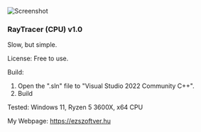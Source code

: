 ![Screenshot](https://github.com/ezszoftver/Ray-Tracer-CPU-/assets/9680136/4a51f9bf-7eaa-4c30-bc6c-507f78f50987)

### RayTracer (CPU) v1.0

Slow, but simple.

License:
Free to use.

Build:
1. Open the ".sln" file to "Visual Studio 2022 Community C++".
2. Build

Tested:
Windows 11, 
Ryzen 5 3600X, x64 CPU

My Webpage:
https://ezszoftver.hu
